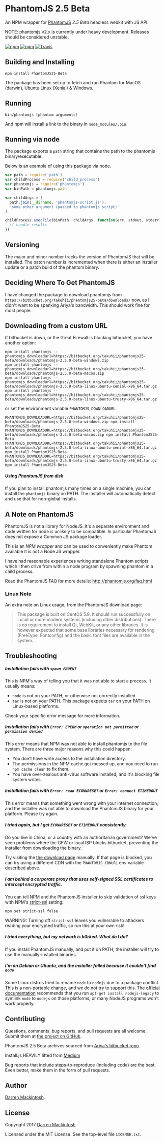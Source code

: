 PhantomJS 2.5 Beta
=========

An NPM wrapper for [PhantomJS](http://phantomjs.org/) *2.5 Beta* headless webkit with JS API.

NOTE: phantomjs v2.x is currently under heavy development. Releases should be considered unstable.

[![npm](https://img.shields.io/npm/v/npm.svg)]() [![npm](https://img.shields.io/npm/dm/phantomjs25-beta.svg)](https://www.npmjs.com/package/phantomjs25-beta) [![Travis](https://img.shields.io/travis/DarrenMack-OD/PhantomJS-25-Beta.svg)](https://travis-ci.org/DarrenMack-OD/PhantomJS-25_Beta/)

Building and Installing
-----------------------

```shell
npm install PhantomJS25-Beta
```

The package has been set up to fetch and run Phantom for MacOS (darwin), Ubuntu Linux (Xenial) & Windows.

Running
-------

```shell
bin/phantomjs [phantom arguments]
```

And npm will install a link to the binary in `node_modules/.bin`.

Running via node
----------------

The package exports a `path` string that contains the path to the
phantomjs binary/executable.

Below is an example of using this package via node.

```javascript
var path = require('path')
var childProcess = require('child_process')
var phantomjs = require('phantomjs')
var binPath = phantomjs.path

var childArgs = [
  path.join(__dirname, 'phantomjs-script.js'),
  'some other argument (passed to phantomjs script)'
]

childProcess.execFile(binPath, childArgs, function(err, stdout, stderr) {
  // handle results
})

```

Versioning
----------

The major and minor number tracks the version of PhantomJS that will be
installed. The patch number is incremented when there is either an installer
update or a patch build of the phantom binary.

Deciding Where To Get PhantomJS
-------------------------------

I have changed the package to download phantomjs from `https://bitbucket.org/takuhii/phantomjs25-beta/downloads/` now, as I didn't want to be spanking Ariya's bandwidth. This should work fine for most people.

## Downloading from a custom URL

If bitbucket is down, or the Great Firewall is blocking bitbucket, you have another option:

```shell
npm install phantomjs --phantomjs_downloadurl=https://bitbucket.org/takuhii/phantomjs25-beta/downloads/phantomjs-2.5.0-beta-windows.zip
npm install phantomjs --phantomjs_downloadurl=https://bitbucket.org/takuhii/phantomjs25-beta/downloads/phantomjs-2.5.0-beta-macos.zip
npm install phantomjs --phantomjs_downloadurl=https://bitbucket.org/takuhii/phantomjs25-beta/downloads/phantomjs-2.5.0-beta-linux-ubuntu-xenial-x86_64.tar.gz
npm install phantomjs --phantomjs_downloadurl=https://bitbucket.org/takuhii/phantomjs25-beta/downloads/phantomjs-2.5.0-beta-linux-ubuntu-trusty-x86_64.tar.gz
```

or set the environment variable `PHANTOMJS_DOWNLOADURL`.
```shell
PHANTOMJS_DOWNLOADURL=https://bitbucket.org/takuhii/phantomjs25-beta/downloads/phantomjs-2.5.0-beta-windows.zip npm install PhantomJS25-Beta
PHANTOMJS_DOWNLOADURL=https://bitbucket.org/takuhii/phantomjs25-beta/downloads/phantomjs-2.5.0-beta-macos.zip npm install PhantomJS25-Beta
PHANTOMJS_DOWNLOADURL=https://bitbucket.org/takuhii/phantomjs25-beta/downloads/phantomjs-2.5.0-beta-linux-ubuntu-xenial-x86_64.tar.gz npm install PhantomJS25-Beta
PHANTOMJS_DOWNLOADURL=https://bitbucket.org/takuhii/phantomjs25-beta/downloads/phantomjs-2.5.0-beta-linux-ubuntu-trusty-x86_64.tar.gz npm install PhantomJS25-Beta
```


##### Using PhantomJS from disk

If you plan to install phantomjs many times on a single machine, you can
install the `phantomjs` binary on PATH. The installer will automatically detect
and use that for non-global installs.


A Note on PhantomJS
-------------------

PhantomJS is not a library for NodeJS.  It's a separate environment and code
written for node is unlikely to be compatible.  In particular PhantomJS does
not expose a Common JS package loader.

This is an _NPM wrapper_ and can be used to conveniently make Phantom available
It is not a Node JS wrapper.

I have had reasonable experiences writing standalone Phantom scripts which I
then drive from within a node program by spawning phantom in a child process.

Read the PhantomJS FAQ for more details: http://phantomjs.org/faq.html

### Linux Note

An extra note on Linux usage, from the PhantomJS download page:

 > This package is built on CentOS 5.8. It should run successfully on Lucid or
 > more modern systems (including other distributions). There is no requirement
 > to install Qt, WebKit, or any other libraries. It is however expected that
 > some base libraries necessary for rendering (FreeType, Fontconfig) and the
 > basic font files are available in the system.

Troubleshooting
---------------

##### Installation fails with `spawn ENOENT`

This is NPM's way of telling you that it was not able to start a process. It usually means:

- `node` is not on your PATH, or otherwise not correctly installed.
- `tar` is not on your PATH. This package expects `tar` on your PATH on Linux-based platforms.

Check your specific error message for more information.

##### Installation fails with `Error: EPERM` or `operation not permitted` or `permission denied`

This error means that NPM was not able to install phantomjs to the file system. There are three
major reasons why this could happen:

- You don't have write access to the installation directory.
- The permissions in the NPM cache got messed up, and you need to run `npm cache clean` to fix them.
- You have over-zealous anti-virus software installed, and it's blocking file system writes.

##### Installation fails with `Error: read ECONNRESET` or `Error: connect ETIMEDOUT`

This error means that something went wrong with your internet connection, and the installer
was not able to download the PhantomJS binary for your platform. Please try again.

##### I tried again, but I get `ECONNRESET` or `ETIMEDOUT` consistently.

Do you live in China, or a country with an authoritarian government? We've seen problems where
the GFW or local ISP blocks bitbucket, preventing the installer from downloading the binary.

Try visiting the [the download page](https://bitbucket.org/takuhii/phantomjs25-beta/downloads/) manually.
If that page is blocked, you can try using a different CDN with the `PHANTOMJS_CDNURL`
env variable described above.

##### I am behind a corporate proxy that uses self-signed SSL certificates to intercept encrypted traffic.

You can tell NPM and the PhantomJS installer to skip validation of ssl keys with NPM's
[strict-ssl](https://www.npmjs.org/doc/misc/npm-config.html#strict-ssl) setting:

```
npm set strict-ssl false
```

WARNING: Turning off `strict-ssl` leaves you vulnerable to attackers reading
your encrypted traffic, so run this at your own risk!

##### I tried everything, but my network is b0rked. What do I do?

If you install PhantomJS manually, and put it on PATH, the installer will try to
use the manually-installed binaries.

##### I'm on Debian or Ubuntu, and the installer failed because it couldn't find `node`

Some Linux distros tried to rename `node` to `nodejs` due to a package
conflict. This is a non-portable change, and we do not try to support this. The
[official documentation](https://github.com/joyent/node/wiki/Installing-Node.js-via-package-manager#ubuntu-mint-elementary-os)
recommends that you run `apt-get install nodejs-legacy` to symlink `node` to `nodejs`
on those platforms, or many NodeJS programs won't work properly.

Contributing
------------

Questions, comments, bug reports, and pull requests are all welcome.  Submit them at
[the project on GitHub](https://github.com/DarrenMack-OD/PhantomJS-25_Beta/issues).

PhantomJS 2.5 Beta archives sourced from [Ariya's bitbucket repo](https://bitbucket.org/ariya/phantomjs/downloads/).

Install.js HEAVILY lifted from [Medium](https://github.com/Medium/phantomjs/)

Bug reports that include steps-to-reproduce (including code) are the
best. Even better, make them in the form of pull requests.

Author 
------

[Darren Mackintosh](https://github.com/DarrenMack-OD).

License
-------

Copyright 2017 [Darren Mackintosh](https://github.com/DarrenMack-OD).

Licensed under the MIT License.
See the top-level file `LICENSE.txt`.
